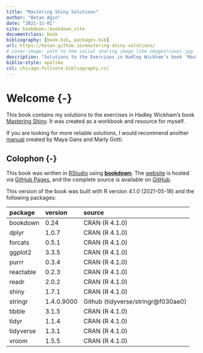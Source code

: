 ```yaml
--- 
title: "Mastering Shiny Solutions"
author: "Botan Ağın"
date: "2021-11-01"
site: bookdown::bookdown_site
documentclass: book
bibliography: [book.bib, packages.bib]
url: https://botan.github.io/mastering-shiny-solutions/
# cover-image: path to the social sharing image like images/cover.jpg
description: "Solutions to the Exercises in Hadley Wickham's book 'Mastering Shiny'"
biblio-style: apalike
csl: chicago-fullnote-bibliography.csl
---
```


# Welcome {-}

This book contains my solutions to the exercises in Hadley Wickham’s book [Mastering Shiny](https://mastering-shiny.org/index.html). It was created as a workbook and resource for myself. 

If you are looking for more reliable solutions, I would recommend another [manual](https://mastering-shiny-solutions.org/) created by Maya Gans and Marly Gotti.

## Colophon {-}

This book was written in [RStudio](http://www.rstudio.com/ide/) using [**bookdown**](http://bookdown.org/). The [website](https://botan.github.io/mastering-shiny-solutions/) is hosted via [GitHub Pages](https://pages.github.com/), and the complete source is available on [GitHub](https://github.com/botan/mastering-shiny-solutions).

This version of the book was built with R version 4.1.0 (2021-05-18) and the following packages:


|package   |version    |source                              |
|:---------|:----------|:-----------------------------------|
|bookdown  |0.24       |CRAN (R 4.1.0)                      |
|dplyr     |1.0.7      |CRAN (R 4.1.0)                      |
|forcats   |0.5.1      |CRAN (R 4.1.0)                      |
|ggplot2   |3.3.5      |CRAN (R 4.1.0)                      |
|purrr     |0.3.4      |CRAN (R 4.1.0)                      |
|reactable |0.2.3      |CRAN (R 4.1.0)                      |
|readr     |2.0.2      |CRAN (R 4.1.0)                      |
|shiny     |1.7.1      |CRAN (R 4.1.0)                      |
|stringr   |1.4.0.9000 |Github (tidyverse/stringr\@f030ae0) |
|tibble    |3.1.5      |CRAN (R 4.1.0)                      |
|tidyr     |1.1.4      |CRAN (R 4.1.0)                      |
|tidyverse |1.3.1      |CRAN (R 4.1.0)                      |
|vroom     |1.5.5      |CRAN (R 4.1.0)                      |
